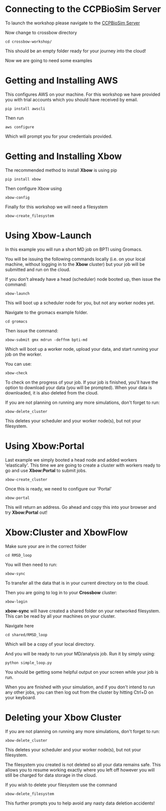 Connecting to the CCPBioSim Server
===============================

To launch the workshop please navigate to the [CCPBioSim Server](http://132.145.243.165/) 

Now change to crossbow directory

    cd crossbow-workshop/
    
This should be an empty folder ready for your journey into the cloud!

Now we are going to need some examples



Getting and Installing **AWS**
===============================

This configures AWS on your machine. For this workshop we have provided you with trial accounts which you should have received by email.

    pip install awscli

Then run

    aws configure

Which will prompt you for your credentials provided.


Getting and Installing **Xbow**
===============================

The recommended method to install **Xbow** is using pip

    pip install xbow
    
Then configure Xbow using

    xbow-config
    
Finally for this workshop we will need a filesystem

    xbow-create_filesystem

Using **Xbow-Launch**
===============================

In this example you will run a short MD job on BPTI using Gromacs.

You will be issuing the following commands locally (i.e. on your local machine, without logging in to the **Xbow** cluster) but your job will be submitted and run on the cloud.

If you don't already have a head (scheduler) node booted up, then issue the command:

    xbow-launch
    
This will boot up a scheduler node for you, but not any worker nodes yet.

Navigate to the gromacs example folder.

    cd gromacs

Then issue the command:

    xbow-submit gmx mdrun -deffnm bpti-md

Which will boot up a worker node, upload your data, and start running your job on the worker.

You can use:

    xbow-check

To check on the progress of your job. If your job is finished, you'll have the option to download your data (you will be prompted). When your data is downloaded, it is also deleted from the cloud.

If you are not planning on running any more simulations, don't forget to run:

    xbow-delete_cluster

This deletes your scheduler and your worker node(s), but not your filesystem.


Using **Xbow:Portal**
===============================

Last example we simply booted a head node and added workers 'elastically'. This time we are going to create a cluster with workers ready to go and use **Xbow:Portal** to submit jobs.

    xbow-create_cluster
    
Once this is ready, we need to configure our 'Portal'

    xbow-portal
    
This will return an address. Go ahead and copy this into your browser and try **Xbow:Portal** out!

    
**Xbow:Cluster** and XbowFlow
====================================

Make sure your are in the correct folder

    cd RMSD_loop

You will then need to run:

    xbow-sync

To transfer all the data that is in your current directory on to the cloud.

Then you are going to log in to your **Crossbow** cluster:

    xbow-login

**xbow-sync** will have created a shared folder on your networked filesystem. This can be read by all your machines on your cluster.

Navigate here 

    cd shared/RMSD_loop
    
Which will be a copy of your local directory.

And you will be ready to run your MD/analysis job. Run it by simply using:

    python simple_loop.py
    
You should be getting some helpful output on your screen while your job is run.

When you are finished with your simulation, and if you don't intend to run any other jobs, you can then log out from the cluster by hitting Ctrl+D on your keyboard.

Deleting your **Xbow** Cluster
====================================

If you are not planning on running any more simulations, don't forget to run:

    xbow-delete_cluster

This deletes your scheduler and your worker node(s), but not your filesystem.

The filesystem you created is not deleted so all your data remains safe. This allows you to resume working exactly where you left off however you will still be charged for data storage in the cloud.

If you wish to delete your filesystem use the command

    xbow-delete_filesystem

This further prompts you to help avoid any nasty data deletion accidents!

    
